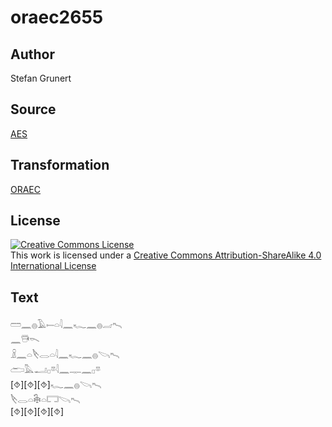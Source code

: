 # oraec2655

## Author

Stefan Grunert

## Source

[AES](https://github.com/simondschweitzer/aes)

## Transformation

[ORAEC](https://oraec.github.io/)

## License

<a rel="license" href="http://creativecommons.org/licenses/by-sa/4.0/"><img alt="Creative Commons License" style="border-width:0" src="https://i.creativecommons.org/l/by-sa/4.0/88x31.png" /></a><br />This work is licensed under a <a rel="license" href="http://creativecommons.org/licenses/by-sa/4.0/">Creative Commons Attribution-ShareAlike 4.0 International License</a>

## Text

𓏠𓈖𓐍𓄿𓍿𓏏𓇋𓈖𓆑𓈖𓐍𓐓𓍇<br>
𓈖𓇥𓌎<br>
𓏎𓈖𓏏𓌸𓂋𓏏𓇋𓈖𓆑𓈖𓐍𓌪𓍇<br>
𓂧𓅓𓂝𓊪𓎼𓇋𓈖𓊃𓈖𓊪𓎼<br>
[⯑][⯑][⯑]𓆑𓈖𓐍𓌪𓍇<br>
𓌸𓂋𓏏𓇗𓏏𓉐𓌪𓍇<br>
[⯑][⯑][⯑][⯑]<br>
